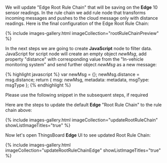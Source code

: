 We will update "Edge Root Rule Chain" that will be saving on the **Edge** 10 sensor readings. 
In the rule chain we add rule node that transforms incoming messages and pushes to the cloud message only with distance readings.
Here is the final configuration of the Edge Root Rule Chain:

{% include images-gallery.html imageCollection="rootRuleChainPreview" %}

In the next steps we are going to create **JavaScript** node to filter data. 
JavaScript for script node will create an empty object *newMsg*, add property "distance" with corresponding value from the "In-vehicle monitoring system" and send further object *newMsg* as a new message:

{% highlight javascript %}
var newMsg = {};
newMsg.distance = msg.distance;
return { msg: newMsg, metadata: metadata, msgType: msgType }; {% endhighlight %}

Please use the following snippet in the subsequent steps, if required

Here are the steps to update the default **Edge** "Root Rule Chain" to the rule chain above:

{% include images-gallery.html imageCollection="updateRootRuleChain" showListImageTitles="true" %}

Now let's open ThingsBoard **Edge** UI to see updated Root Rule Chain:

{% include images-gallery.html imageCollection="updateRootRuleChainEdge" showListImageTitles="true" %}

